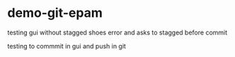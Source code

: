 # demo-git-epam
testing gui without stagged shoes error and asks to stagged before commit

testing to commmit in gui and push in git